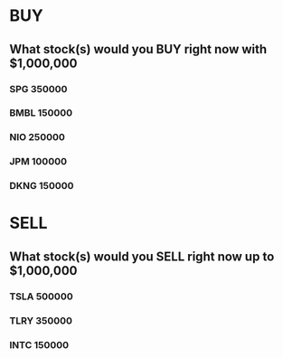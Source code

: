 # BUY
## What stock(s) would you BUY right now with $1,000,000

### SPG 350000
### BMBL 150000
### NIO 250000
### JPM 100000
### DKNG 150000

# SELL
## What stock(s) would you SELL right now up to $1,000,000

### TSLA 500000
### TLRY 350000
### INTC 150000
